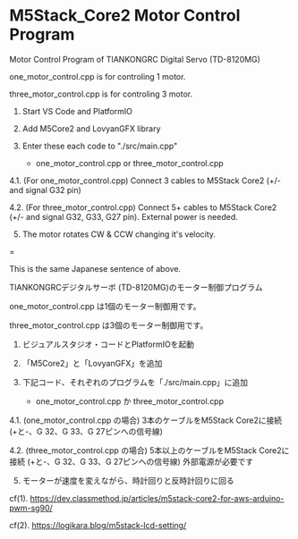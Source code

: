 # M5Stack_Core2 Motor Control Program

Motor Control Program of TIANKONGRC Digital Servo (TD-8120MG)

one_motor_control.cpp is for controling 1 motor.

three_motor_control.cpp is for controling 3 motor.

1. Start VS Code and PlatformIO

2. Add M5Core2 and LovyanGFX library

3. Enter these each code to "./src/main.cpp"
   * one_motor_control.cpp or three_motor_control.cpp

4.1. (For one_motor_control.cpp) Connect 3 cables to M5Stack Core2 (+/- and signal G32 pin)

4.2. (For three_motor_control.cpp) Connect 5+ cables to M5Stack Core2 (+/- and signal G32, G33, G27 pin). External power is needed.

5. The motor rotates CW & CCW changing it's velocity.

=

This is the same Japanese sentence of above.

TIANKONGRCデジタルサーボ (TD-8120MG)のモーター制御プログラム

one_motor_control.cpp は1個のモーター制御用です。

three_motor_control.cpp は3個のモーター制御用です。

1. ビジュアルスタジオ・コードとPlatformIOを起動

2. 「M5Core2」と「LovyanGFX」を追加

3. 下記コード、それぞれのプログラムを「./src/main.cpp」に追加
   * one_motor_control.cpp か three_motor_control.cpp
     
4.1. (one_motor_control.cpp の場合) 3本のケーブルをM5Stack Core2に接続 (+と-、G 32、G 33、G 27ピンへの信号線)

4.2. (three_motor_control.cpp の場合) 5本以上のケーブルをM5Stack Core2に接続 (+と-、G 32、G 33、G 27ピンへの信号線) 外部電源が必要です

5. モーターが速度を変えながら、時計回りと反時計回りに回る



cf(1). https://dev.classmethod.jp/articles/m5stack-core2-for-aws-arduino-pwm-sg90/

cf(2). https://logikara.blog/m5stack-lcd-setting/
